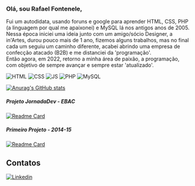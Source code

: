 ### Olá, sou Rafael Fontenele,

Fui um autodidata, usando foruns e google para aprender HTML, CSS, PHP (a linguagem por qual me apaixonei) e MySQL lá nos antigos anos de 2005. Nessa época iniciei uma ideia junto com um amigo/sócio Designer, a in'Artes, durou pouco mais de 1 ano, fizemos alguns trabalhos, mas no final cada um seguiu um caminho diferente, acabei abrindo uma empresa de confecção atacado (B2B) e me distanciei da 'programação'.<br>
Então agora, em 2022, retorno a minha área de paixão, a programação, com objetivo de sempre avançar e sempre estar 'atualizado'.

![HTML](https://img.shields.io/badge/HTML5-E34F26?style=for-the-badge&logo=html5&logoColor=white)
![CSS](https://img.shields.io/badge/CSS3-1572B6?style=for-the-badge&logo=css3&logoColor=white)
![JS](https://img.shields.io/badge/JavaScript-323330?style=for-the-badge&logo=javascript&logoColor=F7DF1E)
![PHP](https://img.shields.io/badge/PHP-777BB4?style=for-the-badge&logo=php&logoColor=white)
![MySQL](https://img.shields.io/badge/MySQL-005C84?style=for-the-badge&logo=mysql&logoColor=white)


[![Anurag's GitHub stats](https://github-readme-stats.vercel.app/api?username=rnfrafael&theme=dark)](https://github.com/anuraghazra/github-readme-stats)

##### Projeto JornadaDev - EBAC
[![Readme Card](https://github-readme-stats.vercel.app/api/pin/?username=rnfrafael&repo=rnfrafael.github.io)](https://github.com/anuraghazra/github-readme-stats)

##### Primeiro Projeto - 2014-15
[![Readme Card](https://github-readme-stats.vercel.app/api/pin/?username=rnfrafael&repo=Sistema-Agendamento-Consultas)](https://github.com/anuraghazra/github-readme-stats)



## Contatos

[<img src='https://img.shields.io/badge/LinkedIn-0077B5?style=for-the-badge&logo=linkedin&logoColor=white' alt='Linkedin'>](https://www.linkedin.com/in/rnf-rafael-fontenele
)




<!---
rnfrafael/rnfrafael is a ✨ special ✨ repository because its `README.md` (this file) appears on your GitHub profile.
You can click the Preview link to take a look at your changes.
--->
